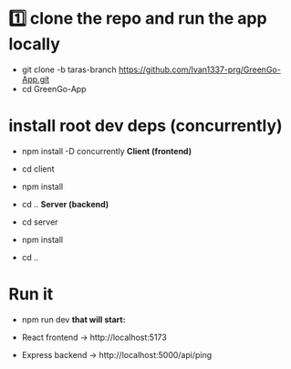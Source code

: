 # 1️⃣ clone the repo and run the app locally
- git clone -b taras-branch https://github.com/Ivan1337-prg/GreenGo-App.git
- cd GreenGo-App
# install root dev deps (concurrently)
- npm install -D concurrently
**Client (frontend)**

- cd client
- npm install
- cd ..
**Server (backend)**

- cd server
- npm install
- cd ..
# Run it
- npm run dev
**that will start:**

- React frontend → http://localhost:5173
- Express backend → http://localhost:5000/api/ping